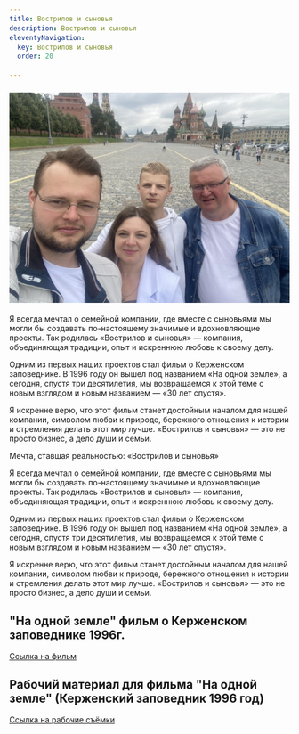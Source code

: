 ```yaml
---
title: Вострилов и сыновья
description: Вострилов и сыновья
eleventyNavigation:
  key: Вострилов и сыновья
  order: 20

---
```

### ![«Вострилов и сыновья»](/assets/gallery/Vostrilov_Sons.jpg)

Я всегда мечтал о семейной компании, где вместе с сыновьями мы могли бы создавать по-настоящему значимые и вдохновляющие проекты. Так родилась «Вострилов и сыновья» — компания, объединяющая традиции, опыт и искреннюю любовь к своему делу.  

Одним из первых наших проектов стал фильм о Керженском заповеднике. В 1996 году он вышел под названием «На одной земле», а сегодня, спустя три десятилетия, мы возвращаемся к этой теме с новым взглядом и новым названием — «30 лет спустя».  

Я искренне верю, что этот фильм станет достойным началом для нашей компании, символом любви к природе, бережного отношения к истории и стремления делать этот мир лучше. «Вострилов и сыновья» — это не просто бизнес, а дело души и семьи.

Мечта, ставшая реальностью: «Вострилов и сыновья»  

Я всегда мечтал о семейной компании, где вместе с сыновьями мы могли бы создавать по-настоящему значимые и вдохновляющие проекты. Так родилась «Вострилов и сыновья» — компания, объединяющая традиции, опыт и искреннюю любовь к своему делу.  

Одним из первых наших проектов стал фильм о Керженском заповеднике. В 1996 году он вышел под названием «На одной земле», а сегодня, спустя три десятилетия, мы возвращаемся к этой теме с новым взглядом и новым названием — «30 лет спустя».  

Я искренне верю, что этот фильм станет достойным началом для нашей компании, символом любви к природе, бережного отношения к истории и стремления делать этот мир лучше. «Вострилов и сыновья» — это не просто бизнес, а дело души и семьи.

## "На одной земле" фильм о Керженском заповеднике 1996г.

[Ссылка на фильм](https://vkvideo.ru/video-228175292_456239046 "https://vkvideo.ru/video-228175292_456239046")

## Рабочий материал для фильма "На одной земле" (Керженский заповедник 1996 год)

[Ссылка на рабочие съёмки](https://vkvideo.ru/video-228175292_456239045 "https://vkvideo.ru/video-228175292_456239045")
